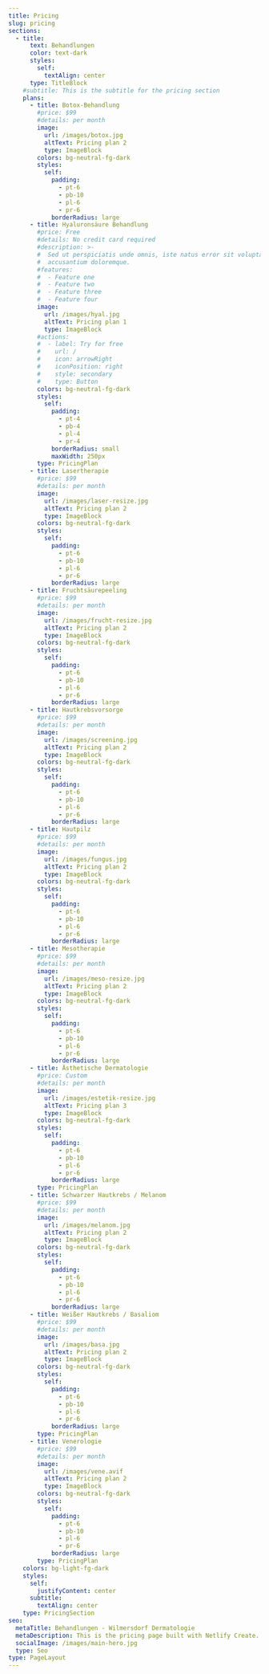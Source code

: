 ```yaml
---
title: Pricing
slug: pricing
sections:
  - title:
      text: Behandlungen
      color: text-dark
      styles:
        self:
          textAlign: center
      type: TitleBlock
    #subtitle: This is the subtitle for the pricing section
    plans:
      - title: Botox-Behandlung
        #price: $99
        #details: per month
        image:
          url: /images/botox.jpg
          altText: Pricing plan 2
          type: ImageBlock
        colors: bg-neutral-fg-dark
        styles:
          self:
            padding:
              - pt-6
              - pb-10
              - pl-6
              - pr-6
            borderRadius: large
      - title: Hyaluronsäure Behandlung    
        #price: Free
        #details: No credit card required
        #description: >-
        #  Sed ut perspiciatis unde omnis, iste natus error sit voluptatem
        #  accusantium doloremque.
        #features:
        #  - Feature one
        #  - Feature two
        #  - Feature three
        #  - Feature four
        image:
          url: /images/hyal.jpg
          altText: Pricing plan 1
          type: ImageBlock
        #actions:
        #  - label: Try for free
        #    url: /
        #    icon: arrowRight
        #    iconPosition: right
        #    style: secondary
        #    type: Button
        colors: bg-neutral-fg-dark
        styles:
          self:
            padding:
              - pt-4
              - pb-4
              - pl-4
              - pr-4
            borderRadius: small
            maxWidth: 250px
        type: PricingPlan
      - title: Lasertherapie
        #price: $99
        #details: per month
        image:
          url: /images/laser-resize.jpg
          altText: Pricing plan 2
          type: ImageBlock
        colors: bg-neutral-fg-dark
        styles:
          self:
            padding:
              - pt-6
              - pb-10
              - pl-6
              - pr-6
            borderRadius: large
      - title: Fruchtsäurepeeling
        #price: $99
        #details: per month
        image:
          url: /images/frucht-resize.jpg
          altText: Pricing plan 2
          type: ImageBlock
        colors: bg-neutral-fg-dark
        styles:
          self:
            padding:
              - pt-6
              - pb-10
              - pl-6
              - pr-6
            borderRadius: large
      - title: Hautkrebsvorsorge
        #price: $99
        #details: per month
        image:
          url: /images/screening.jpg
          altText: Pricing plan 2
          type: ImageBlock
        colors: bg-neutral-fg-dark
        styles:
          self:
            padding:
              - pt-6
              - pb-10
              - pl-6
              - pr-6
            borderRadius: large
      - title: Hautpilz
        #price: $99
        #details: per month
        image:
          url: /images/fungus.jpg
          altText: Pricing plan 2
          type: ImageBlock
        colors: bg-neutral-fg-dark
        styles:
          self:
            padding:
              - pt-6
              - pb-10
              - pl-6
              - pr-6
            borderRadius: large
      - title: Mesotherapie
        #price: $99
        #details: per month
        image:
          url: /images/meso-resize.jpg
          altText: Pricing plan 2
          type: ImageBlock
        colors: bg-neutral-fg-dark
        styles:
          self:
            padding:
              - pt-6
              - pb-10
              - pl-6
              - pr-6
            borderRadius: large
      - title: Ästhetische Dermatologie
        #price: Custom
        #details: per month
        image:
          url: /images/estetik-resize.jpg
          altText: Pricing plan 3
          type: ImageBlock
        colors: bg-neutral-fg-dark
        styles:
          self:
            padding:
              - pt-6
              - pb-10
              - pl-6
              - pr-6
            borderRadius: large
        type: PricingPlan
      - title: Schwarzer Hautkrebs / Melanom
        #price: $99
        #details: per month
        image:
          url: /images/melanom.jpg
          altText: Pricing plan 2
          type: ImageBlock
        colors: bg-neutral-fg-dark
        styles:
          self:
            padding:
              - pt-6
              - pb-10
              - pl-6
              - pr-6
            borderRadius: large
      - title: Weißer Hautkrebs / Basaliom
        #price: $99
        #details: per month
        image:
          url: /images/basa.jpg
          altText: Pricing plan 2
          type: ImageBlock
        colors: bg-neutral-fg-dark
        styles:
          self:
            padding:
              - pt-6
              - pb-10
              - pl-6
              - pr-6
            borderRadius: large
        type: PricingPlan
      - title: Venerologie
        #price: $99
        #details: per month
        image:
          url: /images/vene.avif
          altText: Pricing plan 2
          type: ImageBlock
        colors: bg-neutral-fg-dark
        styles:
          self:
            padding:
              - pt-6
              - pb-10
              - pl-6
              - pr-6
            borderRadius: large
        type: PricingPlan
    colors: bg-light-fg-dark
    styles:
      self:
        justifyContent: center
      subtitle:
        textAlign: center
    type: PricingSection
seo:
  metaTitle: Behandlungen - Wilmersdorf Dermatologie
  metaDescription: This is the pricing page built with Netlify Create.
  socialImage: /images/main-hero.jpg
  type: Seo
type: PageLayout
---
```

